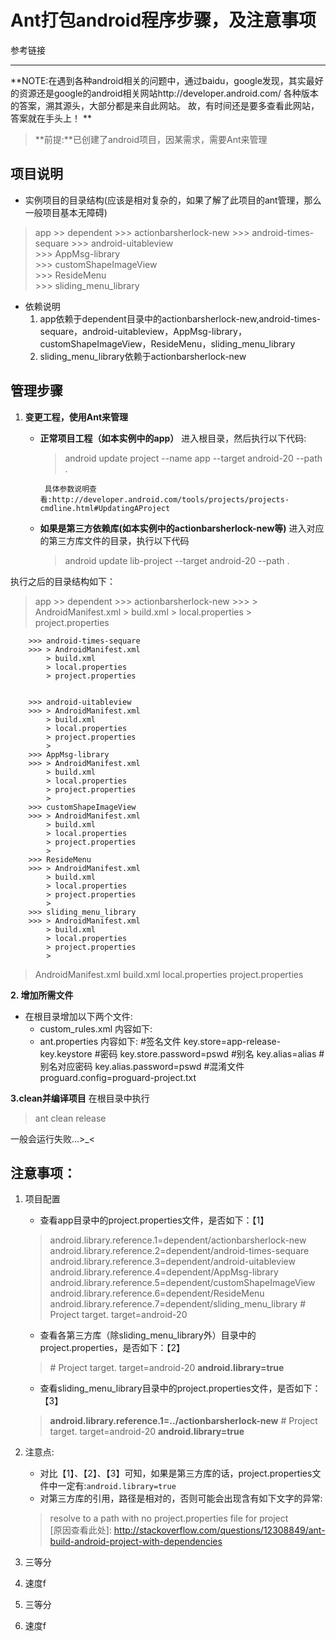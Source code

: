 Ant打包android程序步骤，及注意事项
=====================
参考链接

[android]:	http://developer.android.com/tools/projects/projects-cmdline.html#UpdatingAProject	"Managing Projects from the Command Line"
[stackoverflow]: http://stackoverflow.com/questions/12308849/ant-build-android-project-with-dependencies (Ant Build Android Project With Dependencies)

------------------
**NOTE:在遇到各种android相关的问题中，通过baidu，google发现，其实最好的资源还是google的android相关网站http://developer.android.com/
各种版本的答案，溯其源头，大部分都是来自此网站。
故，有时间还是要多查看此网站，答案就在手头上！ **

>  **前提:**已创建了android项目，因某需求，需要Ant来管理


项目说明
----------------------------------

*  实例项目的目录结构(应该是相对复杂的，如果了解了此项目的ant管理，那么一般项目基本无障碍)


>app
	>> dependent
		>>> actionbarsherlock-new
		>>> android-times-sequare
		>>> android-uitableview		
		>>> AppMsg-library		
		>>> customShapeImageView		
		>>> ResideMenu		
		>>> sliding_menu_library


* 依赖说明
	1.  app依赖于dependent目录中的actionbarsherlock-new,android-times-sequare，android-uitableview，AppMsg-library，customShapeImageView，ResideMenu，sliding_menu_library
	2.  sliding_menu_library依赖于actionbarsherlock-new

管理步骤
---------------


1. **变更工程，使用Ant来管理**

	*  **正常项目工程（如本实例中的app）**
		进入根目录，然后执行以下代码:
         > android update project --name app --target android-20 --path .

			具体参数说明查看:http://developer.android.com/tools/projects/projects-cmdline.html#UpdatingAProject

	* **如果是第三方依赖库(如本实例中的actionbarsherlock-new等)**
		进入对应的第三方库文件的目录，执行以下代码
        > android update lib-project --target android-20 --path .


执行之后的目录结构如下：

>app
	>> dependent
		>>> actionbarsherlock-new
		>>> > AndroidManifest.xml
            > build.xml
            > local.properties
            > project.properties

		>>> android-times-sequare
		>>> > AndroidManifest.xml
            > build.xml
            > local.properties
            > project.properties

		
		>>> android-uitableview
		>>> > AndroidManifest.xml
            > build.xml
            > local.properties
            > project.properties
            > 
		>>> AppMsg-library
		>>> > AndroidManifest.xml
            > build.xml
            > local.properties
            > project.properties
            > 
		>>> customShapeImageView
		>>> > AndroidManifest.xml
            > build.xml
            > local.properties
            > project.properties
            > 
		>>> ResideMenu
		>>> > AndroidManifest.xml
            > build.xml
            > local.properties
            > project.properties
            > 
		>>> sliding_menu_library
		>>> > AndroidManifest.xml
            > build.xml
            > local.properties
            > project.properties
            > 
	
> AndroidManifest.xml
> build.xml
> local.properties
> project.properties

**2. 增加所需文件**
* 在根目录增加以下两个文件:
	* custom_rules.xml
		内容如下:
			<?xml version="1.0" encoding="UTF-8"?>
            <project name="lvyehds">
                <property file="ant.properties" />
                <property file="local.properties" />
                <property name="out.dir" value="out" />
            </project>
	* ant.properties
		内容如下:
        	#签名文件
        	key.store=app-release-key.keystore
            #密码
            key.store.password=pswd
            #别名
            key.alias=alias
            #别名对应密码
            key.alias.password=pswd
            #混淆文件
            proguard.config=proguard-project.txt

**3.clean并编译项目**
在根目录中执行
> ant clean release

一般会运行失败...>_<

注意事项：
-------
1. 项目配置
	* 查看app目录中的project.properties文件，是否如下：【1】
    >	android.library.reference.1=dependent/actionbarsherlock-new
	>	android.library.reference.2=dependent/android-times-sequare
	>	android.library.reference.3=dependent/android-uitableview
	>	android.library.reference.4=dependent/AppMsg-library
	>	android.library.reference.5=dependent/customShapeImageView
	>	android.library.reference.6=dependent/ResideMenu
	>	android.library.reference.7=dependent/sliding_menu_library
	>	\# Project target.
	>	target=android-20

	* 查看各第三方库（除sliding_menu_library外）目录中的project.properties，是否如下：【2】
    >	\# Project target.
	>	target=android-20
	>	**android.library=true**
	* 查看sliding_menu_library目录中的project.properties文件，是否如下：【3】
	>	**android.library.reference.1=../actionbarsherlock-new**
	>	\# Project target.
	>	target=android-20
	>	**android.library=true**
2. 注意点:
	* 对比【1】、【2】、【3】可知，如果是第三方库的话，project.properties文件中一定有:`android.library=true`
	* 对第三方库的引用，路径是相对的，否则可能会出现含有如下文字的异常:
	>	resolve to a path with no project.properties file for project	
    [原因查看此处]: http://stackoverflow.com/questions/12308849/ant-build-android-project-with-dependencies


3. 三等分
4. 速度f
5. 三等分
6. 速度f

